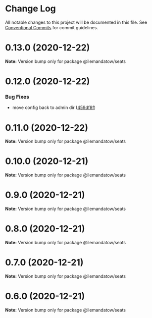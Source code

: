 # Change Log

All notable changes to this project will be documented in this file.
See [Conventional Commits](https://conventionalcommits.org) for commit guidelines.

# 0.13.0 (2020-12-22)

**Note:** Version bump only for package @ilemandatow/seats





# 0.12.0 (2020-12-22)


### Bug Fixes

* move config back to admin dir ([459df8f](https://github.com/MMMalik/ilemandatow/commit/459df8fc556cf8a7df2bf445c4268dd3e0cdd4c7))





# 0.11.0 (2020-12-22)

**Note:** Version bump only for package @ilemandatow/seats





# 0.10.0 (2020-12-21)

**Note:** Version bump only for package @ilemandatow/seats





# 0.9.0 (2020-12-21)

**Note:** Version bump only for package @ilemandatow/seats





# 0.8.0 (2020-12-21)

**Note:** Version bump only for package @ilemandatow/seats





# 0.7.0 (2020-12-21)

**Note:** Version bump only for package @ilemandatow/seats





# 0.6.0 (2020-12-21)

**Note:** Version bump only for package @ilemandatow/seats
